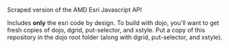 Scraped version of the AMD Esri Javascript API

Includes __only__ the esri code by design. To build with dojo, you'll want to get fresh copies of dojo, dgrid, put-selector, and xstyle. Put a copy of this repository in the dojo root folder (along with dgrid, put-selector, and xstyle).
